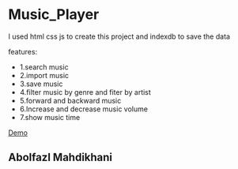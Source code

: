 # Music_Player

I used html css js to create this project and indexdb to save the data

features:
- 1.search music
- 2.import music
- 3.save music
- 4.filter music by genre and fiter by artist
- 5.forward and backward music
- 6.Increase and decrease music volume
- 7.show music time

[Demo](https://music-player-eight-rho.vercel.app/)
 
## Abolfazl Mahdikhani
